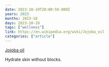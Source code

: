 ```yaml
---
date: 2023-10-10T20:00:59.000Z
years: 2023
months: 2023-10
days: 2023-10-10
tags: ["wellness"]
link: https://en.wikipedia.org/wiki/Jojoba_oil
categories: ["article"]
---
```

[Jojoba oil](https://en.wikipedia.org/wiki/Jojoba_oil)

Hydrate skin without blocks.
